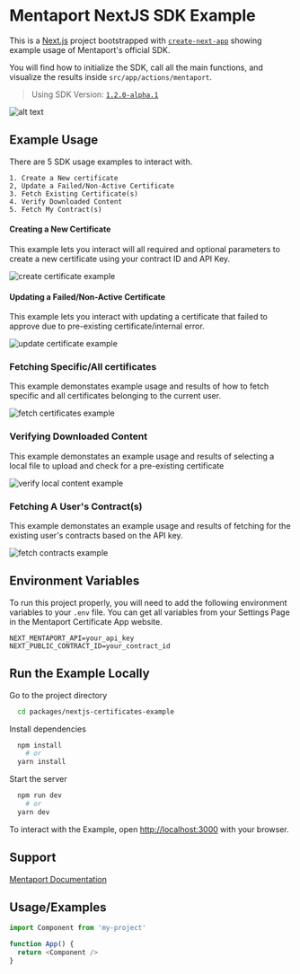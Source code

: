 

# Mentaport NextJS SDK Example

This is a [Next.js](https://nextjs.org) project bootstrapped with [`create-next-app`](https://nextjs.org/docs/app/api-reference/cli/create-next-app) showing example usage of Mentaport's official SDK.

You will find how to initialize the SDK, call all the main functions, and visualize the results inside 
`src/app/actions/mentaport`.

>Using SDK Version: [`1.2.0-alpha.1`](https://www.npmjs.com/package/@mentaport/certificates)
>

![alt text](img/example-view.png)

## Example Usage

There are 5 SDK usage examples to interact with.

    1. Create a New certificate
    2, Update a Failed/Non-Active Certificate
    3. Fetch Existing Certificate(s)
    4. Verify Downloaded Content
    5. Fetch My Contract(s)

#### Creating a New Certificate

This example lets you interact will all required and optional parameters to create a new certificate using your contract ID and API Key.

![create certificate example](img/example-create.png)


#### Updating a Failed/Non-Active Certificate

This example lets you interact with updating a certificate that failed to approve due to pre-existing certificate/internal error.

![update certificate example](img/example-update.png)

### Fetching Specific/All certificates

This example demonstates example usage and results of how to fetch specific and all certificates belonging to the current user.

![fetch certificates example](img/example-certificates.png)


### Verifying Downloaded Content

This example demonstates an example usage and results of selecting a local file to upload and check for a pre-existing certificate

![verify local content example](img/example-verification.png)


### Fetching A User's Contract(s)

This example demonstates an example usage and results of fetching for the existing user's contracts based on the API key.

![fetch contracts example](img/example-contracts.png)


## Environment Variables

To run this project properly, you will need to add the following environment variables to your `.env` file. You can get all variables from your Settings Page in the Mentaport Certificate App website.

```
NEXT_MENTAPORT_API=your_api_key
NEXT_PUBLIC_CONTRACT_ID=your_contract_id
```


## Run the Example Locally

Go to the project directory

```bash
  cd packages/nextjs-certificates-example
```

Install dependencies

```bash
  npm install
    # or
  yarn install
```


Start the server

```bash
  npm run dev
    # or
  yarn dev
```

To interact with the Example, open [http://localhost:3000](http://localhost:3000) with your browser. 


## Support

[Mentaport Documentation](https://docs.mentaport.com)
## Usage/Examples

```javascript
import Component from 'my-project'

function App() {
  return <Component />
}
```

